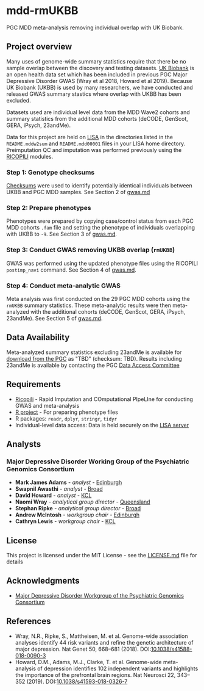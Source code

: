 # mdd-rmUKBB
PGC MDD meta-analysis removing individual overlap with UK Biobank.

## Project overview

Many uses of genome-wide summary statistics require that there be no sample overlap between the discovery and testing datasets. [UK Biobank](https://www.ukbiobank.ac.uk/) is an open health data set which has been included in previous PGC Major Depressive Disorder GWAS (Wray et al 2018, Howard et al 2019). Because UK Biobank (UKBB) is used by many researchers, we have conducted and released GWAS summary stastics where overlap with UKBB has been excluded.

Datasets used are individual level data from the MDD Wave2 cohorts and summary statistics from the additional MDD cohorts (deCODE, GenScot, GERA, iPsych, 23andMe).

Data for this project are held on [LISA](http://geneticcluster.org/) in the directories listed in the `README.mddw2sum` and `README.mdd00001` files in your LISA home directory. Preimputation QC and imputation was performed previously using the [RICOPILI](https://sites.google.com/a/broadinstitute.org/ricopili) modules.


### Step 1: Genotype checksums

[Checksums](https://personal.broadinstitute.org/sripke/share_links/checksums_download/) were used to identify potentially identical individuals between UKBB and PGC MDD samples. See Section 2 of [gwas.md](gwas.md)

### Step 2: Prepare phenotypes

Phenotypes were prepared by copying case/control status from each PGC MDD cohorts `.fam` file and setting the phenotype of individuals overlapping with UKBB to `-9`. See Section 3 of [gwas.md](gwas.md).

### Step 3: Conduct GWAS removing UKBB overlap (`rmUKBB`)

GWAS was performed using the updated phenotype files using the RICOPILI `postimp_navi` command. See Section 4 of [gwas.md](gwas.md).

### Step 4: Conduct meta-analytic GWAS

Meta analysis was first conducted on the 29 PGC MDD cohorts using the `rmUKBB` summary statistics. These meta-analytic results were then meta-analyzed with the additional cohorts (deCODE, GenScot, GERA, iPsych, 23andMe). See Section 5 of [gwas.md](gwas.md).


## Data Availability

Meta-analyzed summary statistics excluding 23andMe is available for [download from the PGC](https://www.med.unc.edu/pgc/results-and-downloads/mdd/) as "TBD" (checksum: TBD). Results including 23andMe is available by contacting the PGC [Data Access Committee](https://www.med.unc.edu/pgc/shared-methods/open-source-philosophy/)

## Requirements

* [Ricopili](https://sites.google.com/a/broadinstitute.org/ricopili/) - Rapid Imputation and COmputational PIpeLIne for conducting GWAS and meta-analysis
* [R project](https://www.r-project.org/) - For preparing phenotype files
* R packages: `readr`, `dplyr`, `stringr`, `tidyr`
* Individual-level data access: Data is held securely on the [LISA server](http://geneticcluster.org/)

## Analysts

### Major Depressive Disorder Working Group of the Psychiatric Genomics Consortium

* **Mark James Adams** - *analyst* - [Edinburgh](https://mhdss.ac.uk)
* **Swapnil Awasthi** - *analyst* - [Broad](https://www.broadinstitute.org/)
* **David Howard** - *analyst* - [KCL](https://www.kcl.ac.uk/)
* **Naomi Wray** - *analytical group director* - [Queensland](https://cnsgenomics.com/)
* **Stephan Ripke** - *analytical group director* - [Broad](https://www.broadinstitute.org/)
* **Andrew McIntosh** - *workgroup chair* - [Edinburgh](https://mhdss.ac.uk)
* **Cathryn Lewis** - *workgroup chair* - [KCL](https://www.kcl.ac.uk/)

## License

This project is licensed under the MIT License - see the [LICENSE.md](LICENSE.md) file for details

## Acknowledgments

* [Major Depressive Disorder Workgroup of the Psychiatric Genomics Consortium](https://www.med.unc.edu/pgc/pgc-workgroups/major-depressive-disorder/)

## References

* Wray, N.R., Ripke, S., Mattheisen, M. et al. Genome-wide association analyses identify 44 risk variants and refine the genetic architecture of major depression. Nat Genet 50, 668–681 (2018). DOI:[10.1038/s41588-018-0090-3](https://doi.org/10.1038/s41588-018-0090-3)
* Howard, D.M., Adams, M.J., Clarke, T. et al. Genome-wide meta-analysis of depression identifies 102 independent variants and highlights the importance of the prefrontal brain regions. Nat Neurosci 22, 343–352 (2019). DOI:[10.1038/s41593-018-0326-7](https://doi.org/10.1038/s41593-018-0326-7)
